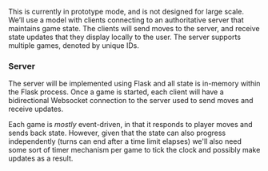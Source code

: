 This is currently in prototype mode, and is not designed for large scale.  We’ll use a model with clients connecting to an authoritative server that maintains game state.  The clients will send moves to the server, and receive state updates that they display locally to the user.  The server supports multiple games, denoted by unique IDs.  

### Server

The server will be implemented using Flask and all state is in-memory within the Flask process.  Once a game is started, each client will have a bidirectional Websocket connection to the server used to send moves and receive updates.

Each game is *mostly* event-driven, in that it responds to player moves and sends back state.  However, given that the state can also progress independently (turns can end after a time limit elapses) we'll also need some sort of timer mechanism per game to tick the clock and possibly make updates as a result.


